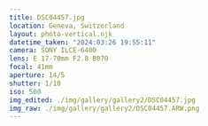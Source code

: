 ```yaml
---
title: DSC04457.jpg
location: Geneva, Switzerland
layout: photo-vertical.njk
datetime_taken: "2024:03:26 19:55:11"
camera: SONY ILCE-6400
lens: E 17-70mm F2.8 B070
focal: 41mm
aperture: 14/5
shutter: 1/10
iso: 500
img_edited: ./img/gallery/gallery2/DSC04457.jpg
img_raw: ./img/gallery/gallery2/DSC04457.ARW.png
---
```

